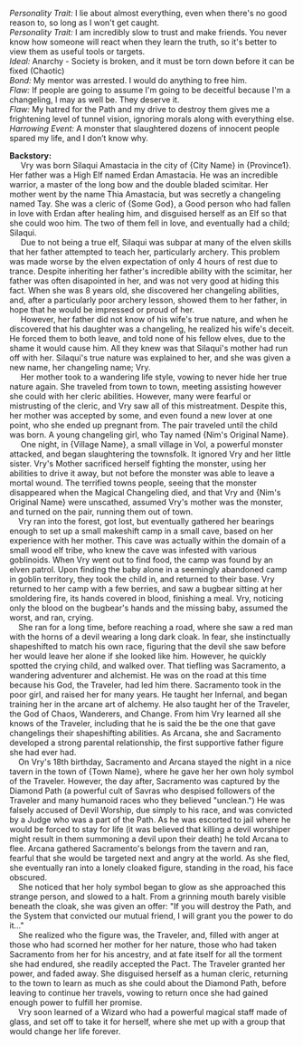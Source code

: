 *Personality Trait:* I lie about almost everything, even when there's no good reason to, so long as I won't get caught. \
*Personality Trait:* I am incredibly slow to trust and make friends. You never know how someone will react when they learn the truth, so it's better to view them as useful tools or targets. \
*Ideal:* Anarchy - Society is broken, and it must be torn down before it can be fixed (Chaotic) \
*Bond:* My mentor was arrested. I would do anything to free him. \
*Flaw:* If people are going to assume I'm going to be deceitful because I'm a changeling, I may as well be. They deserve it. \
*Flaw:* My hatred for the Path and my drive to destroy them gives me a frightening level of tunnel vision, ignoring morals along with everything else. \
*Harrowing Event:* A monster that slaughtered dozens of innocent people spared my life, and I don’t know why. 

**Backstory:** \
&nbsp;&nbsp;&nbsp;&nbsp; Vry was born Silaqui Amastacia in the city of {City Name} in {Province1}. Her father was a High Elf named Erdan Amastacia. He was an incredible warrior, a master of the long bow and the double bladed scimitar. Her mother went by the name Thia Amastacia, but was secretly a changeling named Tay. She was a cleric of {Some God}, a Good person who had fallen in love with Erdan after healing him, and disguised herself as an Elf so that she could woo him. The two of them fell in love, and eventually had a child; Silaqui. \
&nbsp;&nbsp;&nbsp;&nbsp; Due to not being a true elf, Silaqui was subpar at many of the elven skills that her father attempted to teach her, particularly archery. This problem was made worse by the elven expectation of only 4 hours of rest due to trance. Despite inheriting her father's incredible ability with the scimitar, her father was often disapointed in her, and was not very good at hiding this fact. When she was 8 years old, she discovered her changeling abilities, and, after a particularly poor archery lesson, showed them to her father, in hope that he would be impressed or proud of her. \
&nbsp;&nbsp;&nbsp;&nbsp; However, her father did not know of his wife's true nature, and when he discovered that his daughter was a changeling, he realized his wife's deceit. He forced them to both leave, and told none of his fellow elves, due to the shame it would cause him. All they knew was that Silaqui's mother had run off with her. Silaqui's true nature was explained to her, and she was given a new name, her changeling name; Vry. \
&nbsp;&nbsp;&nbsp;&nbsp; Her mother took to a wandering life style, vowing to never hide her true nature again. She traveled from town to town, meeting assisting however she could with her cleric abilities. However, many were fearful or mistrusting of the cleric, and Vry saw all of this mistreatment. Despite this, her mother was accepted by some, and even found a new lover at one point, who she ended up pregnant from. The pair traveled until the child was born. A young changeling girl, who Tay named {Nim's Original Name}. \
&nbsp;&nbsp;&nbsp;&nbsp; One night, in {Village Name}, a small village in Vol, a powerful monster attacked, and began slaughtering the townsfolk. It ignored Vry and her little sister. Vry's Mother sacrificed herself fighting the monster, using her abilities to drive it away, but not before the monster was able to leave a mortal wound. The terrified towns people, seeing that the monster disappeared when the Magical Changeling died, and that Vry and {Nim's Original Name} were unscathed, assumed Vry's mother was the monster, and turned on the pair, running them out of town. \
&nbsp;&nbsp;&nbsp;&nbsp;Vry ran into the forest, got lost, but eventually gathered her bearings enough to set up a small makeshift camp in a small cave, based on her experience with her mother. This cave was actually within the domain of a small wood elf tribe, who knew the cave was infested with various goblinoids. When Vry went out to find food, the camp was found by an elven patrol. Upon finding the baby alone in a seemingly abandoned camp in goblin territory, they took the child in, and returned to their base. Vry returned to her camp with a few berries, and saw a bugbear sitting at her smoldering fire, its hands covered in blood, finishing a meal. Vry, noticing only the blood on the bugbear's hands and the missing baby, assumed the worst, and ran, crying. \
&nbsp;&nbsp;&nbsp;&nbsp;She ran for a long time, before reaching a road, where she saw a red man with the horns of a devil wearing a long dark cloak. In fear, she instinctually shapeshifted to match his own race, figuring that the devil she saw before her would leave her alone if she looked like him. However, he quickly spotted the crying child, and walked over. That tiefling was Sacramento, a wandering adventurer and alchemist. He was on the road at this time because his God, the Traveler, had led him there. Sacramento took in the poor girl, and raised her for many years. He taught her Infernal, and began training her in the arcane art of alchemy. He also taught her of the Traveler, the God of Chaos, Wanderers, and Change. From him Vry learned all she knows of the Traveler, including that he is said the be the one that gave changelings their shapeshifting abilities. As Arcana, she and Sacramento developed a strong parental relationship, the first supportive father figure she had ever had. \
&nbsp;&nbsp;&nbsp;&nbsp;On Vry's 18th birthday, Sacramento and Arcana stayed the night in a nice tavern in the town of {Town Name}, where he gave her her own holy symbol of the Traveler. However, the day after, Sacramento was captured by the Diamond Path (a powerful cult of Savras who despised followers of the Traveler and many humanoid races who they believed "unclean.") He was falsely accused of Devil Worship, due simply to his race, and was convicted by a Judge who was a part of the Path. As he was escorted to jail where he would be forced to stay for life (it was believed that killing a devil worshiper might result in them summoning a devil upon their death) he told Arcana to flee. Arcana gathered Sacramento's belongs from the tavern and ran, fearful that she would be targeted next and angry at the world. As she fled, she eventually ran into a lonely cloaked figure, standing in the road, his face obscured. \
&nbsp;&nbsp;&nbsp;&nbsp;She noticed that her holy symbol began to glow as she approached this strange person, and slowed to a halt. From a grinning mouth barely visible beneath the cloak, she was given an offer: "If you will destroy the Path, and the System that convicted our mutual friend, I will grant you the power to do it..." \
&nbsp;&nbsp;&nbsp;&nbsp;She realized who the figure was, the Traveler, and, filled with anger at those who had scorned her mother for her nature, those who had taken Sacramento from her for his ancestry, and at fate itself for all the torment she had endured, she readily accepted the Pact. The Traveler granted her power, and faded away. She disguised herself as a human cleric, returning to the town to learn as much as she could about the Diamond Path, before leaving to continue her travels, vowing to return once she had gained enough power to fulfill her promise. \
&nbsp;&nbsp;&nbsp;&nbsp;Vry soon learned of a Wizard who had a powerful magical staff made of glass, and set off to take it for herself, where she met up with a group that would change her life forever. 
